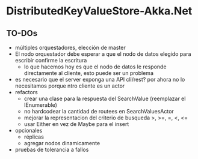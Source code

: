 # DistributedKeyValueStore-Akka.Net

## TO-DOs

* múltiples orquestadores, elección de master
* El nodo orquestador debe esperar a que el nodo de datos elegido para escribir confirme la escritura
	* lo que hacemos hoy es que el nodo de datos le responde directamente al cliente, esto puede ser un problema
* es necesario que el server exponga una API cli/rest? por ahora no lo necesitamos porque ntro cliente es un actor
* refactors
	* crear una clase para la respuesta del SearchValue (reemplazar el IEnumerable<string>)
	* no hardcodear la cantidad de routees en SearchValuesActor
	* mejorar la representacion del criterio de busqueda >, >=, =, <, <=
	* usar Either en vez de Maybe para el insert
* opcionales
	* réplicas
	* agregar nodos dinamicamente
* pruebas de tolerancia a fallos
